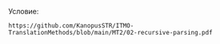 Условие:

    https://github.com/KanopusSTR/ITMO-TranslationMethods/blob/main/MT2/02-recursive-parsing.pdf
